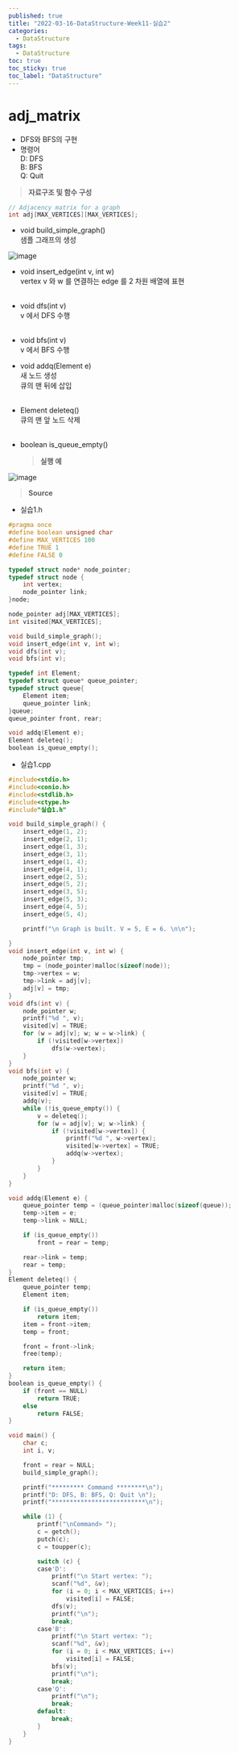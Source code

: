 ```yaml
---
published: true
title: "2022-03-16-DataStructure-Week11-실습2"
categories:
  - DataStructure
tags:
  - DataStructure
toc: true
toc_sticky: true
toc_label: "DataStructure"
---
```


# adj_matrix

- DFS와 BFS의 구현
- 명령어  
  D: DFS  
  B: BFS  
  Q: Quit

> **자료구조 및 함수 구성**

```C++
// Adjacency matrix for a graph
int adj[MAX_VERTICES][MAX_VERTICES];
```

- void build_simple_graph()  
  샘플 그래프의 생성

![image](https://github.com/222SeungHyun/222SeungHyun.github.io/blob/master/_images/%EC%9E%90%EB%A3%8C%EA%B5%AC%EC%A1%B0%EC%99%80%EC%8B%A4%EC%8A%B5-11%EC%9E%A5-%EC%8B%A4%EC%8A%B52-1.png?raw=true)

- void insert_edge(int v, int w)  
  vertex v 와 w 를 연결하는 edge 를 2 차원 배열에 표현  
  <br>
- void dfs(int v)  
  v 에서 DFS 수행  
  <br>
- void bfs(int v)  
  v 에서 BFS 수행
  <br>
- void addq(Element e)  
  새 노드 생성  
  큐의 맨 뒤에 삽입  
  <br>
- Element deleteq()  
  큐의 맨 앞 노드 삭제  
  <br>
- boolean is_queue_empty()

  > **실행 예**

![image](https://github.com/222SeungHyun/222SeungHyun.github.io/blob/master/_images/%EC%9E%90%EB%A3%8C%EA%B5%AC%EC%A1%B0%EC%99%80%EC%8B%A4%EC%8A%B5-11%EC%9E%A5-%EC%8B%A4%EC%8A%B51-3.png?raw=true)

> **Source**

- 실습1.h

```C++
#pragma once
#define boolean unsigned char
#define MAX_VERTICES 100
#define TRUE 1
#define FALSE 0

typedef struct node* node_pointer;
typedef struct node {
	int vertex;
	node_pointer link;
}node;

node_pointer adj[MAX_VERTICES];
int visited[MAX_VERTICES];

void build_simple_graph();
void insert_edge(int v, int w);
void dfs(int v);
void bfs(int v);

typedef int Element;
typedef struct queue* queue_pointer;
typedef struct queue{
	Element item;
	queue_pointer link;
}queue;
queue_pointer front, rear;

void addq(Element e);
Element deleteq();
boolean is_queue_empty();
```

- 실습1.cpp

```C++
#include<stdio.h>
#include<conio.h>
#include<stdlib.h>
#include<ctype.h>
#include"실습1.h"

void build_simple_graph() {
	insert_edge(1, 2);
	insert_edge(2, 1);
	insert_edge(1, 3);
	insert_edge(3, 1);
	insert_edge(1, 4);
	insert_edge(4, 1);
	insert_edge(2, 5);
	insert_edge(5, 2);
	insert_edge(3, 5);
	insert_edge(5, 3);
	insert_edge(4, 5);
	insert_edge(5, 4);

	printf("\n Graph is built. V = 5, E = 6. \n\n");

}
void insert_edge(int v, int w) {
	node_pointer tmp;
	tmp = (node_pointer)malloc(sizeof(node));
	tmp->vertex = w;
	tmp->link = adj[v];
	adj[v] = tmp;
}
void dfs(int v) {
	node_pointer w;
	printf("%d ", v);
	visited[v] = TRUE;
	for (w = adj[v]; w; w = w->link) {
		if (!visited[w->vertex])
			dfs(w->vertex);
	}
}
void bfs(int v) {
	node_pointer w;
	printf("%d ", v);
	visited[v] = TRUE;
	addq(v);
	while (!is_queue_empty()) {
		v = deleteq();
		for (w = adj[v]; w; w->link) {
			if (!visited[w->vertex]) {
				printf("%d ", w->vertex);
				visited[w->vertex] = TRUE;
				addq(w->vertex);
			}
		}
	}
}

void addq(Element e) {
	queue_pointer temp = (queue_pointer)malloc(sizeof(queue));
	temp->item = e;
	temp->link = NULL;

	if (is_queue_empty())
		front = rear = temp;

	rear->link = temp;
	rear = temp;
}
Element deleteq() {
	queue_pointer temp;
	Element item;

	if (is_queue_empty())
		return item;
	item = front->item;
	temp = front;

	front = front->link;
	free(temp);

	return item;
}
boolean is_queue_empty() {
	if (front == NULL)
		return TRUE;
	else
		return FALSE;
}

void main() {
	char c;
	int i, v;

	front = rear = NULL;
	build_simple_graph();

	printf("********* Command ********\n");
	printf("D: DFS, B: BFS, Q: Quit \n");
	printf("**************************\n");

	while (1) {
		printf("\nCommand> ");
		c = getch();
		putch(c);
		c = toupper(c);

		switch (c) {
		case'D':
			printf("\n Start vertex: ");
			scanf("%d", &v);
			for (i = 0; i < MAX_VERTICES; i++)
				visited[i] = FALSE;
			dfs(v);
			printf("\n");
			break;
		case'B':
			printf("\n Start vertex: ");
			scanf("%d", &v);
			for (i = 0; i < MAX_VERTICES; i++)
				visited[i] = FALSE;
			bfs(v);
			printf("\n");
			break;
		case'Q':
			printf("\n");
			break;
		default:
			break;
		}
	}
}
```

